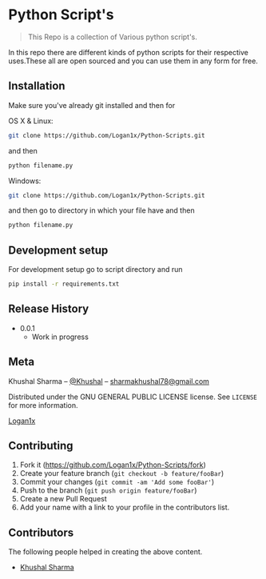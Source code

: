 # Python Script's
> This Repo is a collection of Various python script's.

In this repo there are different kinds of python scripts for their respective uses.These all are open sourced and you can use them in any form for free.


## Installation

Make sure you've already git installed and then for

OS X & Linux:

```sh
git clone https://github.com/Logan1x/Python-Scripts.git
```
and then
```sh
python filename.py
```

Windows:

```sh
git clone https://github.com/Logan1x/Python-Scripts.git
```
and then go to directory in which your file have and then 
```sh
python filename.py
```

## Development setup

For development setup go to script directory and run

```sh
pip install -r requirements.txt
```

## Release History

* 0.0.1
    * Work in progress

## Meta

Khushal Sharma – [@Khushal](https://twitter.com/herkuch) – sharmakhushal78@gmail.com

Distributed under the GNU GENERAL PUBLIC LICENSE license. See ``LICENSE`` for more information.

[Logan1x](https://github.com/Logan1x/)

## Contributing

1. Fork it (<https://github.com/Logan1x/Python-Scripts/fork>)
2. Create your feature branch (`git checkout -b feature/fooBar`)
3. Commit your changes (`git commit -am 'Add some fooBar'`)
4. Push to the branch (`git push origin feature/fooBar`)
5. Create a new Pull Request
6. Add your name with a link to your profile in the contributors list.

## Contributors

The following people helped in creating the above content.

* <a href="https://github.com/Logan1x" target="_blank">Khushal Sharma</a>
